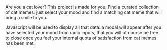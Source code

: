 Are you a cat lover? This project is made for you. Find a curated collection of cat memes: just select your mood and find a matching cat meme that will bring a smile to you.

Javascript will be used to display all that data: a modal will appear after you have selected your mood from radio inputs, that you will of course be free to close once you feel your internal quota of satisfaction from cat memes has been met.
